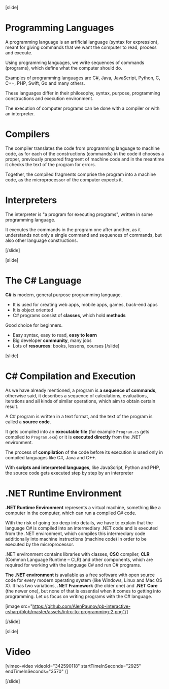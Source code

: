 [slide]
# Programming Languages
A programming language is an artificial language (syntax for expression), meant for giving commands that we want the computer to read, process and execute.

Using programming languages, we write sequences of commands (programs), which define 
what the computer should do. 

Examples of programming languages are C#, Java, JavaScript, Python, C, C++, PHP, Swift, Go and many others. 

These languages differ in their philosophy, syntax, purpose, programming constructions and execution environment. 

The execution of computer programs can be done with a compiler or with an interpreter.

# Compilers
The compiler translates the code from programming language to machine code, as for each of the constructions (commands) in the code it chooses a proper, previously prepared fragment of machine code and in the meantime it checks the text of the program for errors. 

Together, the compiled fragments comprise the program into a machine code, as the microprocessor of the 
computer expects it.

# Interpreters
The interpreter is "a program for executing programs", written in some programming language. 

It executes the commands in the program one after another, as it understands not only a single command and sequences of commands, but also other language constructions.

[/slide]

[slide]
# The C# Language
**C#** is modern, general purpose programming language.
* It is used for creating web apps, mobile apps, games, back-end apps
* It is object oriented
* C# programs consist of **classes**, which hold **methods**

Good choice for beginners.
* Easy syntax, easy to read, **easy to learn**
* Big developer **community**, many jobs
* Lots of **resources**: books, lessons, courses
[/slide]

[slide]
# C# Compilation and Execution
As we have already mentioned, a program is **a sequence of commands**, otherwise said, it describes a sequence of calculations, evaluations, iterations and all kinds of similar operations, which aim to obtain certain result.

A C# program is written in a text format, and the text of the program is called a **source code**. 

It gets compiled into an **executable file** (for example `Program.cs` gets compiled to `Program.exe`) or it is **executed directly** from the .NET environment.

The process of **compilation** of the code before its execution is used only in compiled languages like C#, Java and C++. 

With **scripts and interpreted languages**, like JavaScript, Python and PHP, the source code gets executed step by step by an interpreter

# .NET Runtime Environment 
**.NET Runtime Environment** represents a virtual machine, something like a computer in the computer, which can run a compiled C# code. 

With the risk of going too deep into details, we have to explain that the language C# is compiled into an intermediary .NET code and is executed from the .NET environment, which compiles this intermediary code additionally into machine instructions (machine code) in order to be executed by the microprocessor. 

.NET environment contains libraries with classes, **CSC** compiler, **CLR** (Common Language Runtime – CLR) and other components, which are required for working with the language C# and run C# programs.

**The .NET environment** is available as a free software with open source code for every modern operating system (like Windows, Linux and Mac OS X). It has two variations, **.NET Framework** (the older one) and **.NET Core** (the newer one), but none of that is essential when it comes to getting into programming. Let us focus on writing programs with the C# language.

[image src="https://github.com/AlenPaunov/pb-interactive-csharp/blob/master/assets/intro-to-programming-2.png"/]

[/slide]

[slide]
# Video

[vimeo-video videoId="342590118" startTimeInSeconds="2925" endTimeInSeconds="3570" /]

[/slide]